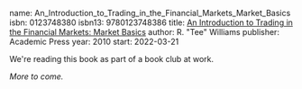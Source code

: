 name: An_Introduction_to_Trading_in_the_Financial_Markets_Market_Basics
isbn: 0123748380
isbn13: 9780123748386
title: [An Introduction to Trading in the Financial Markets: Market Basics](https://www.amazon.com/dp/0063028050)
author: R. "Tee" Williams
publisher: Academic Press
year: 2010
start: 2022-03-21

We're reading this book as part of a book club at work.

_More to come._

